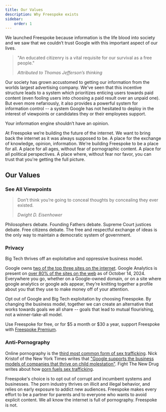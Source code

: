 ```yaml
---
title: Our Values
description: Why Freespoke exists
sidebar:
    order: 1
---
```


We launched Freespoke because information is the life blood into society and we saw that we couldn’t trust Google with this important aspect of our lives.

> "An educated citizenry is a vital requisite for our survival as a free people."
>
> *Attributed to Thomas Jefferson’s thinking*

Our society has grown accustomed to getting our information from the worlds largest advertising company. We've seen that this incentive structure leads to a system which prioritizes enticing users towards paid content (even fooling users into choosing a paid result over an unpaid one). But even more nefariously, it also provides a powerful system for information control -- a system Google has not hesitated to deploy in the interest of viewpoints or candidates they or their employees support.

Your information engine shouldn’t have an opinion.

At Freespoke we’re building the future of the internet. We want to bring back the internet as it was always supposed to be. A place for the exchange of knowledge, opinion, information. We're building Freespoke to be a place for all. A place for all ages, without fear of pornographic content. A place for all political perspectives. A place where, without fear nor favor, you can trust that you're getting the full picture.

## Our Values

### See All Viewpoints

> Don’t think you’re going to conceal thoughts by concealing they ever existed.
>
> *Dwight D. Eisenhower*

Philosophers debate. Founding Fathers debate. Supreme Court justices debate. Free citizens debate. The free and respectful exchange of ideas is the only way to maintain a democratic system of government.

### Privacy

Big Tech thrives off an exploitative and oppressive business model.

Google owns [two of the top three sites on the internet](https://majestic.com/reports/majestic-million). Google Analytics is present on [over 80% of the sites on the web](https://w3techs.com/technologies/overview/traffic_analysis) as of October 14, 2024. Everywhere you go, whether on a Google-owned domain, or on a site where google analytics or google ads appear, they’re knitting together a profile about you that they use to make money off of your attention.

Opt out of Google and Big Tech exploitation by choosing Freespoke. By changing the business model, together we can create an alternative that works towards goals we all share -- goals that lead to mutual flourishing, not a winner-take-all model.

Use Freespoke for free, or for $5 a month or $30 a year, support Freespoke with [Freespoke Premium](/account/get-premium).

### Anti-Pornography

Online pornography is the [third most common form of sex trafficking](https://polarisproject.org/wp-content/uploads/2019/09/Polaris-2019-US-National-Human-Trafficking-Hotline-Data-Report.pdf). Nick Kristof of the New York Times writes that ["Google supports the business models of companies that thrive on child molestation"](https://www.nytimes.com/2020/12/04/opinion/sunday/pornhub-rape-trafficking.html). Fight The New Drug writes about how [porn fuels sex trafficking](https://fightthenewdrug.org/how-porn-can-fuel-sex-trafficking/).

Freespoke's choice is to opt out of corrupt and incumbent systems and businesses. The porn industry thrives on illicit and illegal behavior, and relies on early exposure to addict new audiences. Freespoke makes every effort to be a partner for parents and to everyone who wants to avoid explicit content. We all know the internet is full of pornography. Freespoke is not.
